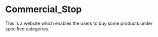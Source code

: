 # Commercial_Stop




This is a website which enables the users to buy some products under specified categories.


